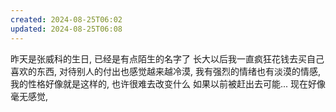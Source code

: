 ```yaml
---
created: 2024-08-25T06:02
updated: 2024-08-25T06:08
---
```

昨天是张威科的生日, 已经是有点陌生的名字了 
长大以后我一直疯狂花钱去买自己喜欢的东西, 对待别人的付出也感觉越来越冷漠, 我有强烈的情绪也有淡漠的情感, 我的性格好像就是这样的, 也许很难去改变什么 
如果以前被赶出去可能... 现在好像毫无感觉,